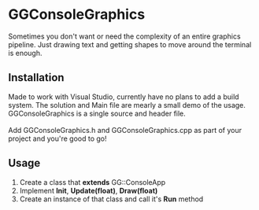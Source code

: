 # GGConsoleGraphics

Sometimes you don't want or need the complexity of an entire graphics pipeline. Just drawing text and getting shapes to move around the terminal is enough.

## Installation
 
Made to work with Visual Studio, currently have no plans to add a build system. The solution and Main file are mearly a small demo of the usage. GGConsoleGraphics is a single source and header file.<br>
<br>
Add GGConsoleGraphics.h and GGConsoleGraphics.cpp as part of your project and you're good to go!

## Usage

1. Create a class that **extends** GG::ConsoleApp
2. Implement **Init**, **Update(float)**, **Draw(float)**
3. Create an instance of that class and call it's **Run** method

